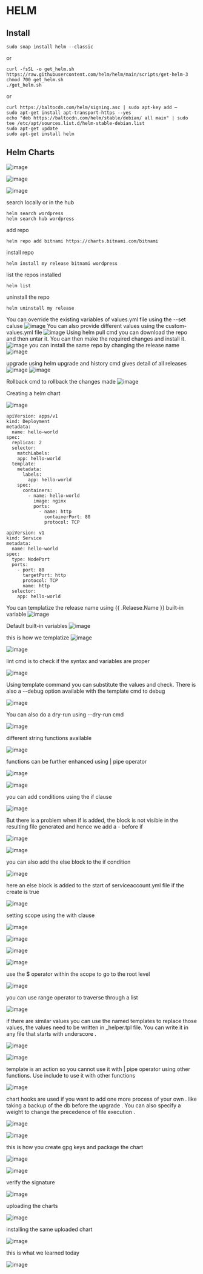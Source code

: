 # HELM

## Install 
```
sudo snap install helm --classic
```
or
```
curl -fsSL -o get_helm.sh https://raw.githubusercontent.com/helm/helm/main/scripts/get-helm-3
chmod 700 get_helm.sh
./get_helm.sh
```
or
```
curl https://baltocdn.com/helm/signing.asc | sudo apt-key add –
sudo apt-get install apt-transport-https --yes
echo "deb https://baltocdn.com/helm/stable/debian/ all main" | sudo tee /etc/apt/sources.list.d/helm-stable-debian.list
sudo apt-get update
sudo apt-get install helm
```
## Helm Charts
![image](https://github.com/user-attachments/assets/1bfb123d-e2e7-470d-930e-1ab196235ee0)

![image](https://github.com/user-attachments/assets/9dc1e9b4-62b4-4943-b716-19ede2776ef0)

![image](https://github.com/user-attachments/assets/ad17b439-e0fb-49e6-b3ce-e96101840a12)

search locally or in the hub
```
helm search wordpress
helm search hub wordpress
```
add repo 
```
helm repo add bitnami https://charts.bitnami.com/bitnami
```
install repo
```
helm install my release bitnami wordpress
```
list the repos installed
```
helm list
```
uninstall the repo
```
helm uninstall my release
```
You can override the existing variables of values.yml file using the --set caluse 
![image](https://github.com/user-attachments/assets/2e51be8f-ce32-4dd4-a86f-72a1290f96b6)
You can also provide different values using the custom-values.yml file
![image](https://github.com/user-attachments/assets/49293f46-f4cf-498e-846e-4994b14c4dd1)
Using helm pull cmd you can download the repo and then untar it. You can then make the required changes and install it.
![image](https://github.com/user-attachments/assets/873d671f-6b72-405f-87fc-ab70bd7f3822)
you can install the same repo by changing the release name
![image](https://github.com/user-attachments/assets/2bdc97cf-9f95-4fd6-b109-9842b1206e04)

upgrade using helm upgrade and history cmd gives detail of all releases
![image](https://github.com/user-attachments/assets/2a7fc52b-be6d-4436-8836-76b24f4419fe) 
![image](https://github.com/user-attachments/assets/85b8f596-4fc6-46ad-8913-7e9bc5a401af)

Rollback cmd to rollback the changes made
![image](https://github.com/user-attachments/assets/ef19e330-4bf4-474b-ae35-0c28fa5f183a)

Creating a helm chart

![image](https://github.com/user-attachments/assets/18989f1d-0138-4a03-b3e1-ec84a1ea18bf)

```
apiVersion: apps/v1
kind: Deployment
metadata:
  name: hello-world
spec:
  replicas: 2
  selector:
    matchLabels:
    app: hello-world
  template:
    metadata:
      labels:
        app: hello-world
    spec:
      containers:
        - name: hello-world
          image: nginx
          ports:
            - name: http
              containerPort: 80
              protocol: TCP
```
```
apiVersion: v1
kind: Service
metadata:
  name: hello-world
spec:
  type: NodePort
  ports:
    - port: 80
      targetPort: http
      protocol: TCP
      name: http
  selector:
    app: hello-world
```
You can templatize the release name using {{ .Relaese.Name }} built-in variable
![image](https://github.com/user-attachments/assets/33895765-3397-411e-9a92-a42938b35762)

Default built-in variables
![image](https://github.com/user-attachments/assets/f109567a-4d65-4bf7-84d5-984fd074131a)

this is how we templatize
![image](https://github.com/user-attachments/assets/de68f067-5301-4af8-b4f9-d553a11b7414)

![image](https://github.com/user-attachments/assets/f0336032-7d96-4bc4-9108-4375ba568548)

lint cmd is to check if the syntax and variables are proper

![image](https://github.com/user-attachments/assets/c845b24e-5c69-49ed-be32-e2aa04937c9a)

Using template command you can substitute the values and check. There is also a --debug option available with the template cmd to debug

![image](https://github.com/user-attachments/assets/a411dec3-1c5e-470e-8d6f-93b26feed487)

You can also do a dry-run using --dry-run cmd

![image](https://github.com/user-attachments/assets/aba20818-65d4-4826-b044-3dc88aa63926)

different string functions available

![image](https://github.com/user-attachments/assets/eb71074b-c683-4a2b-9881-7eeeb3f5d290)

functions can be further enhanced using | pipe operator

![image](https://github.com/user-attachments/assets/baf7692d-869e-45e6-8530-9fa2da05e5ff)

![image](https://github.com/user-attachments/assets/f25ae7fe-49a2-4607-befb-d457b5569009)

you can add conditions using the if clause

![image](https://github.com/user-attachments/assets/bfe0c3f8-e865-4175-aacb-1f4ed19afcad)

But there is a problem when if is added, the block is not visible in the resulting file generated and hence we add a - before if 

![image](https://github.com/user-attachments/assets/d91a99d4-9e00-491a-a971-3c594d0c5544)

![image](https://github.com/user-attachments/assets/4ba51d07-0dd3-4ff0-8f5e-16f55dd31e4b)

you can also add the else block to the if condition

![image](https://github.com/user-attachments/assets/08bf509e-bf61-4912-966f-7962a3b23c7b)

here an else block is added to the start of serviceaccount.yml file if the create is true

![image](https://github.com/user-attachments/assets/64e2db62-0471-49e5-bdca-9c54469be1df)

setting scope using the with clause

![image](https://github.com/user-attachments/assets/de2d24b2-2528-4350-80ca-b982c7ab384f)

![image](https://github.com/user-attachments/assets/5f0c9f73-418d-41bf-865b-c6cb6a55cb5e)

![image](https://github.com/user-attachments/assets/fe1e7e70-6b1f-4ddc-a72c-1585bfea7a32)

![image](https://github.com/user-attachments/assets/f4505eac-43dc-425e-beb5-c4804343099f)

use the $ operator within the scope to go to the root level

![image](https://github.com/user-attachments/assets/bc99fc8b-ef04-4f8b-93fe-90b029c0eb4b)

you can use range operator to traverse through a list

![image](https://github.com/user-attachments/assets/2fe14c87-73c4-4c5d-a472-372adf9a0548)

if there are similar values you can use the named templates to replace those values, the values need to be written in _helper.tpl file. You can write it in any file that starts with underscore .

![image](https://github.com/user-attachments/assets/2d30ea03-4a23-4d0b-9d0f-c5af5be3cd78)

![image](https://github.com/user-attachments/assets/00d8446f-02f2-4e64-9d19-f44b3a5137cf)

template is an action so you cannot use it with | pipe operator using other functions. Use include to use it with other functions

![image](https://github.com/user-attachments/assets/44460570-1980-443b-b95d-0ec8b3b2120f)

chart hooks are used if you want to add one more process of your own . like taking a backup of the db before the upgrade . You can also specify a weight to change the precedence of file execution .

![image](https://github.com/user-attachments/assets/496f41d8-cd07-4364-819b-e82a084b02a0)

![image](https://github.com/user-attachments/assets/5e0235fc-4526-41a5-8b21-9982f0c737df)

this is how you create gpg keys and package the chart

![image](https://github.com/user-attachments/assets/2c304651-4f4c-4a4e-98d1-0c1b7bd95999)

![image](https://github.com/user-attachments/assets/d65bb782-e0d0-482a-91af-86ed704d2a9e)

verify the signature

![image](https://github.com/user-attachments/assets/75fa33a5-bc02-4698-a31b-5a4c7c4f693d)

uploading the charts

![image](https://github.com/user-attachments/assets/7a2cfcf2-3226-4503-9e45-f86ffc13b29f)

installing the same uploaded chart

![image](https://github.com/user-attachments/assets/357595bb-e53c-49d2-a5f4-8e3a9f9af953)

this is what we learned today

![image](https://github.com/user-attachments/assets/76159d49-450c-4ab3-87c8-946a0f7dd2ab)
